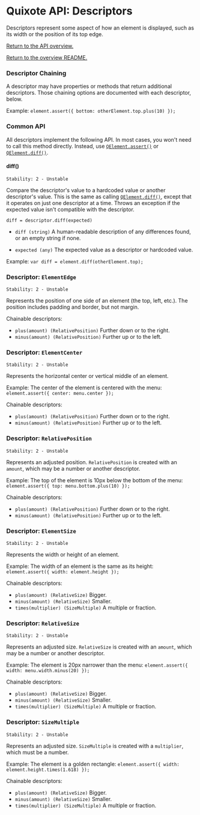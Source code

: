 # Quixote API: Descriptors

Descriptors represent some aspect of how an element is displayed, such as its width or the position of its top edge.

[Return to the API overview.](api.md)

[Return to the overview README.](../README.md)


### Descriptor Chaining

A descriptor may have properties or methods that return additional descriptors. Those chaining options are documented with each descriptor, below.

Example: `element.assert({ bottom: otherElement.top.plus(10) });`


### Common API

All descriptors implement the following API. In most cases, you won't need to call this method directly. Instead, use [`QElement.assert()`](QElement.md) or [`QElement.diff()`](QElement.md).


#### diff()

```
Stability: 2 - Unstable
```

Compare the descriptor's value to a hardcoded value or another descriptor's value. This is the same as calling [`QElement.diff()`](QElement.md), except that it operates on just one descriptor at a time. Throws an exception if the expected value isn't compatible with the descriptor.

`diff = descriptor.diff(expected)`

* `diff (string)` A human-readable description of any differences found, or an empty string if none.

* `expected (any)` The expected value as a descriptor or hardcoded value.

Example: `var diff = element.diff(otherElement.top);`


### Descriptor: `ElementEdge`

```
Stability: 2 - Unstable
```

Represents the position of one side of an element (the top, left, etc.). The position includes padding and border, but not margin.

Chainable descriptors:
 
* `plus(amount) (RelativePosition)` Further down or to the right.
* `minus(amount) (RelativePosition)` Further up or to the left.


### Descriptor: `ElementCenter`

```
Stability: 2 - Unstable
```

Represents the horizontal center or vertical middle of an element.

Example: The center of the element is centered with the menu: `element.assert({ center: menu.center });`

Chainable descriptors:
 
* `plus(amount) (RelativePosition)` Further down or to the right.
* `minus(amount) (RelativePosition)` Further up or to the left.


### Descriptor: `RelativePosition`

```
Stability: 2 - Unstable
```

Represents an adjusted position. `RelativePosition` is created with an `amount`, which may be a number or another descriptor.
 
Example: The top of the element is 10px below the bottom of the menu: `element.assert({ top: menu.bottom.plus(10) });`

Chainable descriptors:

* `plus(amount) (RelativePosition)` Further down or to the right.
* `minus(amount) (RelativePosition)` Further up or to the left.


### Descriptor: `ElementSize`

```
Stability: 2 - Unstable
```

Represents the width or height of an element.

Example: The width of an element is the same as its height: `element.assert({ width: element.height });`

Chainable descriptors:

* `plus(amount) (RelativeSize)` Bigger.
* `minus(amount) (RelativeSize)` Smaller.
* `times(multiplier) (SizeMultiple)` A multiple or fraction.


### Descriptor: `RelativeSize`

```
Stability: 2 - Unstable
```

Represents an adjusted size. `RelativeSize` is created with an `amount`, which may be a number or another descriptor.
 
Example: The element is 20px narrower than the menu: `element.assert({ width: menu.width.minus(20) });`

Chainable descriptors:

* `plus(amount) (RelativeSize)` Bigger.
* `minus(amount) (RelativeSize)` Smaller.
* `times(multiplier) (SizeMultiple)` A multiple or fraction.


### Descriptor: `SizeMultiple`

```
Stability: 2 - Unstable
```

Represents an adjusted size. `SizeMultiple` is created with a `multiplier`, which must be a number.

Example: The element is a golden rectangle: `element.assert({ width: element.height.times(1.618) });`

Chainable descriptors:

* `plus(amount) (RelativeSize)` Bigger.
* `minus(amount) (RelativeSize)` Smaller.
* `times(multiplier) (SizeMultiple)` A multiple or fraction.
